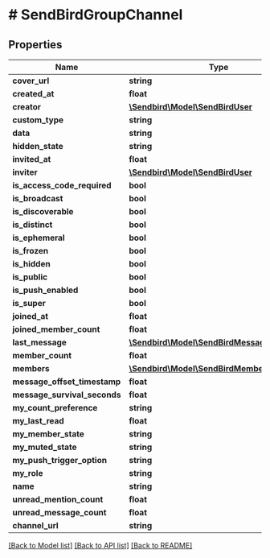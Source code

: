 # # SendBirdGroupChannel

## Properties

Name | Type | Description | Notes
------------ | ------------- | ------------- | -------------
**cover_url** | **string** |  | [optional]
**created_at** | **float** |  | [optional]
**creator** | [**\Sendbird\Model\SendBirdUser**](SendBirdUser.md) |  | [optional]
**custom_type** | **string** |  | [optional]
**data** | **string** |  | [optional]
**hidden_state** | **string** |  | [optional]
**invited_at** | **float** |  | [optional]
**inviter** | [**\Sendbird\Model\SendBirdUser**](SendBirdUser.md) |  | [optional]
**is_access_code_required** | **bool** |  | [optional]
**is_broadcast** | **bool** |  | [optional]
**is_discoverable** | **bool** |  | [optional]
**is_distinct** | **bool** |  | [optional]
**is_ephemeral** | **bool** |  | [optional]
**is_frozen** | **bool** |  | [optional]
**is_hidden** | **bool** |  | [optional]
**is_public** | **bool** |  | [optional]
**is_push_enabled** | **bool** |  | [optional]
**is_super** | **bool** |  | [optional]
**joined_at** | **float** |  | [optional]
**joined_member_count** | **float** |  | [optional]
**last_message** | [**\Sendbird\Model\SendBirdMessageResponse**](SendBirdMessageResponse.md) |  | [optional]
**member_count** | **float** |  | [optional]
**members** | [**\Sendbird\Model\SendBirdMember[]**](SendBirdMember.md) |  | [optional]
**message_offset_timestamp** | **float** |  | [optional]
**message_survival_seconds** | **float** |  | [optional]
**my_count_preference** | **string** |  | [optional]
**my_last_read** | **float** |  | [optional]
**my_member_state** | **string** |  | [optional]
**my_muted_state** | **string** |  | [optional]
**my_push_trigger_option** | **string** |  | [optional]
**my_role** | **string** |  | [optional]
**name** | **string** |  | [optional]
**unread_mention_count** | **float** |  | [optional]
**unread_message_count** | **float** |  | [optional]
**channel_url** | **string** |  | [optional]

[[Back to Model list]](../../README.md#models) [[Back to API list]](../../README.md#endpoints) [[Back to README]](../../README.md)
